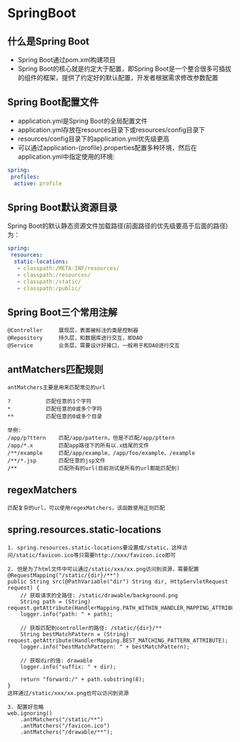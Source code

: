 # SpringBoot

## 什么是Spring Boot

- Spring Boot通过pom.xml构建项目
- Spring Boot的核心就是约定大于配置，即Spring Boot是一个整合很多可插拔的组件的框架，提供了约定好的默认配置，开发者根据需求修改参数配置

## Spring Boot配置文件

- application.yml是Spring Boot的全局配置文件
- application.yml存放在resources目录下或resources/config目录下
- resources/config目录下的application.yml优先级更高
- 可以通过application-{profile}.properties配置多种环境，然后在application.yml中指定使用的环境:

```yml
spring:
 profiles:
  active: profile
```

## Spring Boot默认资源目录

Spring Boot的默认静态资源文件加载路径(前面路径的优先级要高于后面的路径)为：
```yml
spring:
 resources:
  static-locations:
   - classpath:/META-INF/resources/
   - classpath:/resources/
   - classpath:/static/
   - classpath:/public/
```

## Spring Boot三个常用注解

```text
@Controller     展现层，表面被标注的类是控制器
@Repository     持久层，和数据库进行交互，即DAO
@Service        业务层，需要设计好接口，一般用于和DAO进行交互
```

## antMatchers匹配规则

```text
antMatchers主要是用来匹配常见的url

?           匹配任意的1个字符
*           匹配任意的0或多个字符
**          匹配任意的0或多个目录

举例:
/app/p?ttern	匹配/app/pattern，但是不匹配/app/pttern
/app/*.x	    匹配app路径下的所有以.x结尾的文件
/**/example	    匹配/app/example、/app/foo/example、/example
/**/*.jsp       匹配任意的jsp文件
/**             匹配所有的url(目前测试是所有的url都能匹配到)
```

## regexMatchers

```text
匹配复杂的url，可以使用regexMatchers，该函数使用正则匹配
```

## spring.resources.static-locations

```text
1. spring.resources.static-locations要设置成/static，这样访问/static/favicon.ico等只需要http://xxx/favicon.ico即可

2. 但是为了html文件中可以通过/static/xxx/xx.png访问到资源，需要配置
@RequestMapping("/static/{dir}/**")
public String src(@PathVariable("dir") String dir, HttpServletRequest request) {
    // 获取请求的全路径: /static/drawable/background.png
    String path = (String) request.getAttribute(HandlerMapping.PATH_WITHIN_HANDLER_MAPPING_ATTRIBUTE);
    logger.info("path: " + path);

    // 获取匹配到controller的路径: /static/{dir}/**
    String bestMatchPattern = (String) request.getAttribute(HandlerMapping.BEST_MATCHING_PATTERN_ATTRIBUTE);
    logger.info("bestMatchPattern: " + bestMatchPattern);

    // 获取dir的值: drawable
    logger.info("suffix: " + dir);

    return "forward:/" + path.substring(8);
}
这样通过/static/xxx/xx.png也可以访问到资源

3. 配置好忽略
web.ignoring()
    .antMatchers("/static/**")
    .antMatchers("/favicon.ico")
    .antMatchers("/drawable/**");
```
